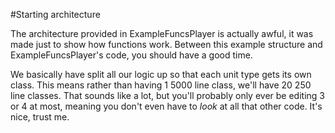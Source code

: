 #Starting architecture

The architecture provided in ExampleFuncsPlayer is actually awful, it was made just to show how functions work. 
Between this example structure and ExampleFuncsPlayer's code, you should have a good time.

We basically have split all our logic up so that each unit type gets its own class. This means rather than having 1 5000 line class, we'll have 20 250 line classes.
That sounds like a lot, but you'll probably only ever be editing 3 or 4 at most, meaning you don't even have to *look* at all that other code. It's nice, trust me.